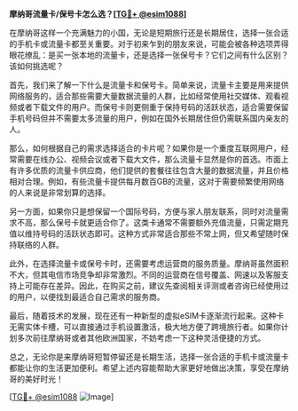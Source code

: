 **摩纳哥流量卡/保号卡怎么选？[[TG💪+ @esim1088](https://t.me/s/esim1088)]**

在摩纳哥这样一个充满魅力的小国，无论是短期旅行还是长期居住，选择一张合适的手机卡或流量卡都至关重要。对于初来乍到的朋友来说，可能会被各种选项弄得眼花缭乱：是买一张本地的流量卡，还是选择一张保号卡？它们之间有什么区别？该如何挑选呢？

首先，我们来了解一下什么是流量卡和保号卡。简单来说，流量卡主要是用来提供网络服务的，适合那些需要大量数据流量的人群，比如经常使用社交媒体、观看视频或者下载文件的用户。而保号卡则更侧重于保持号码的活跃状态，适合需要保留手机号码但并不需要太多流量的用户，例如在国外长期居住但仍需联系国内亲友的人。

那么，如何根据自己的需求选择适合的卡片呢？如果你是一个重度互联网用户，经常需要在线办公、视频会议或者下载大文件，那么流量卡显然是你的首选。市面上有许多优质的流量卡供应商，他们提供的套餐往往包含大量的数据流量，并且价格相对合理。例如，有些流量卡提供每月数百GB的流量，这对于需要频繁使用网络的人来说是非常划算的选择。

另一方面，如果你只是想保留一个国际号码，方便与家人朋友联系，同时对流量需求不高，那么保号卡就更适合你了。这类卡通常不需要额外充值流量，只需定期充值以维持号码的活跃状态即可。这种方式非常适合那些不常上网，但又希望随时保持联络的人群。

此外，在选择流量卡或保号卡时，还需要考虑运营商的服务质量。摩纳哥虽然面积不大，但其电信市场竞争却非常激烈。不同的运营商在信号覆盖、网速以及客服支持上可能存在差异。因此，在购买之前，建议先查阅相关评测或者咨询已经使用过的用户，以便找到最适合自己需求的服务商。

最后，随着技术的发展，现在还有一种新型的虚拟eSIM卡逐渐流行起来。这种卡无需实体卡槽，可以直接通过手机设置激活，极大地方便了跨境旅行者。如果你计划多次前往摩纳哥或者其他欧洲国家，不妨考虑一下这种灵活便捷的方式。

总之，无论你是来摩纳哥短暂停留还是长期生活，选择一张合适的手机卡或流量卡都能让你的生活更加便利。希望上述内容能帮助大家更好地做出决策，享受在摩纳哥的美好时光！

[[TG💪+ @esim1088](https://t.me/s/esim1088) ![Image](https://i.postimg.cc/4NQfJmqS/Snipaste-2025-05-13-00-14-12.png)]